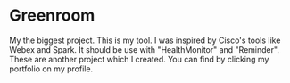 # Greenroom
My the biggest project. This is my tool.  I was inspired by Cisco's tools like Webex and Spark. It should be use with "HealthMonitor" and "Reminder". 
These are another project which I created. You can find by clicking my portfolio on my profile.
